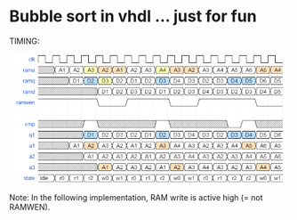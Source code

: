 # Bubble sort in vhdl ... just for fun

TIMING:

![alt text](https://github.com/tirfil/Bubble_sort_vhdl/blob/master/WAVEDROM/wavedrom.png)

Note: In the following implementation, RAM write is active high (= not RAMWEN).
